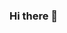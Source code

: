 ### Hi there 👋

<!--
**ZiekPlayz2023/ZiekPlayz2023** is a ✨ _special_ ✨ repository because its `README.md` (this file) appears on your GitHub profile.

Here are some ideas to get you started:

- 🔭 I’m currently working on My Website **https://ziekland.repl.co/**
- 🌱 I’m currently learning python
- 🤔 I’m looking for help with My Web
- 💬 Ask me about ...
- 📫 How to reach me: ...
- 😄 Pronouns: ...
- ⚡ Fun fact: ...
-->

